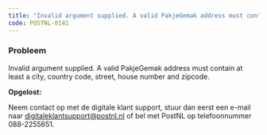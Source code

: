 ```yaml
---
title: "Invalid argument supplied. A valid PakjeGemak address must contain at least a city, country code, street, house number and zipcode."
code: POSTNL-0141
---
```


<div class="columnLayout single" data-layout="single">
<div class="cell normal" data-type="normal">
<div class="innerCell">
<p><h3>Probleem</h3></p><p>Invalid argument supplied. A valid PakjeGemak address must contain at least a city, country code, street, house number and zipcode.</p><p><strong>Opgelost:</strong></p><p class="p1">Neem contact op met de digitale klant support, stuur dan eerst een e-mail naar <a href="mailto:digitaleklantsupport@postnl.nl" class="external-link" rel="nofollow">digitaleklantsupport@postnl.nl</a> of bel met PostNL op telefoonnummer 088-2255651.</p></div>
</div>
</div>